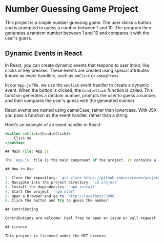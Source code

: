 # Number Guessing Game Project

This project is a simple number guessing game. The user clicks a button and is prompted to guess a number between 1 and 10. The program then generates a random number between 1 and 10 and compares it with the user's guess.

## Dynamic Events in React

In React, you can create dynamic events that respond to user input, like clicks or key presses. These events are created using special attributes known as event handlers, such as `onClick` or `onKeyPress`.

In our `App.js` file, we use the `onClick` event handler to create a dynamic event. When the button is clicked, the `handleClick` function is called. This function generates a random number, prompts the user to guess a number, and then compares the user's guess with the generated number.

React events are named using camelCase, rather than lowercase. With JSX you pass a function as the event handler, rather than a string.

Here's an example of an event handler in React:

```jsx
<button onClick={handleClick}>
    Click me
</button>

## Main File: App.js

The `App.js` file is the main component of the project. It contains a `handleClick` function that is triggered when the user clicks the button. This function generates a random number, prompts the user to guess a number, and then compares the user's guess with the generated number.

## How to Use

1. Clone the repository: `git clone https://github.com/username/project.git`
2. Navigate into the project directory: `cd project`
3. Install the dependencies: `npm install`
4. Start the project: `npm start`
5. Open a browser and go to `http://localhost:3000`
6. Click the button and try to guess the number!

## Contributing

Contributions are welcome! Feel free to open an issue or pull request.

## License

This project is licensed under the MIT License.